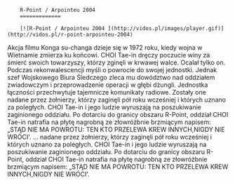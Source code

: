 
        R-Point / Arpointeu 2004 
        =============
        
        [![R-Point / Arpointeu 2004 ](http://vidos.pl/images/player.gif)](http://vidos.pl/r-point-arpointeu-2004)
        
        
 Akcja filmu Konga su-changa dzieje się w 1972 roku, kiedy wojna w Wietnamie zmierza ku końcowi. CHOI Tae-in dręczy poczucie winy za śmierć swoich towarzyszy, którzy zginęli w krwawej walce. Ocalał tylko on. Podczas rekonwalescencji myśli o powrocie do swojej jednostki. Jednak szef Wojskowego Biura Śledczego zleca mu dowództwo nad oddziałem zwiadowczym i przeprowadzenie operacji w głębi dżungli. Jednostka łączności przechwytuje tajemnicze komunikaty radiowe. Zostały one nadane przez żołnierzy, którzy zaginęli pół roku wcześniej i których uznano za poległych. CHOI Tae-in i jego ludzie wyruszają na poszukiwanie zaginionego oddziału. Po dotarciu do granicy obszaru R-Point, oddział CHOI Tae-in natrafia na płytę nagrobną ze złowróżbnie brzmiącym napisem: „STĄD NIE MA POWROTU: TEN KTO PRZELEWA KREW INNYCH,NIGDY NIE WRÓCI'.  ... nadane przez żołnierzy, którzy zaginęli pół roku wcześniej i których uznano za poległych. CHOI Tae-in i jego ludzie wyruszają na poszukiwanie zaginionego oddziału. Po dotarciu do granicy obszaru R-Point, oddział CHOI Tae-in natrafia na płytę nagrobną ze złowróżbnie brzmiącym napisem: „STĄD NIE MA POWROTU: TEN KTO PRZELEWA KREW INNYCH,NIGDY NIE WRÓCI'.
    